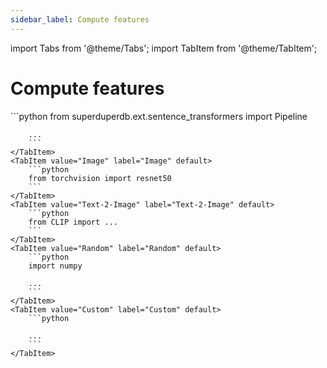 ```yaml
---
sidebar_label: Compute features
---
```

import Tabs from '@theme/Tabs';
import TabItem from '@theme/TabItem';

<!-- TABS -->
# Compute features


<Tabs>
    <TabItem value="Text" label="Text" default>
        ```python
        from superduperdb.ext.sentence_transformers import Pipeline
        
        ...        
        ```
    </TabItem>
    <TabItem value="Image" label="Image" default>
        ```python
        from torchvision import resnet50        
        ```
    </TabItem>
    <TabItem value="Text-2-Image" label="Text-2-Image" default>
        ```python
        from CLIP import ...        
        ```
    </TabItem>
    <TabItem value="Random" label="Random" default>
        ```python
        import numpy
        
        ...        
        ```
    </TabItem>
    <TabItem value="Custom" label="Custom" default>
        ```python
        
        ...        
        ```
    </TabItem>
</Tabs>
